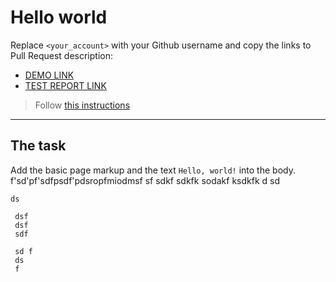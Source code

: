 # Hello world
Replace `<your_account>` with your Github username and copy the links to Pull Request description:
- [DEMO LINK](https://<your_account>.github.io/layout_hello-world/)
- [TEST REPORT LINK](https://<your_account>.github.io/layout_hello-world/report/html_report/)

> Follow [this instructions](https://mate-academy.github.io/layout_task-guideline/#how-to-solve-the-layout-tasks-on-github)
___

## The task 
Add the basic page markup and the text `Hello, world!` into the body.
f'sd'pf'sdfpsdf'pdsropfmiodmsf 
sf
 sdkf
  sdkfk sodakf ksdkfk
  d
   sd
   
    ds
    
     dsf
     dsf 
     sdf 
     
     sd f
     ds
     f 

